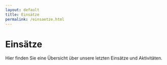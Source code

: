 ```yaml
---
layout: default
title: Einsätze
permalink: /einsaetze.html
---
```

# Einsätze

Hier finden Sie eine Übersicht über unsere letzten Einsätze und Aktivitäten.
